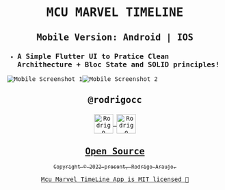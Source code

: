 <samp>

# <p align='center'>MCU MARVEL TIMELINE</p>
## <p align='center'>Mobile Version: Android | IOS</p>

- ### A Simple Flutter UI to Pratice Clean Archithecture + Bloc State and SOLID principles!

<p align="center">


 

</p>


![Mobile Screenshot 1](https://i.imgur.com/QExT5mp.png)![Mobile Screenshot 2](https://media4.giphy.com/media/4YWAyqWlAN1feNMDmC/giphy.gif?cid=790b7611a66081f3daa125b4d131f7d87c404b8b82d0d4e7&rid=giphy.gif&ct=g)

## <p align='center'>@rodrigocc</p>

<p align="center">
<a href="https://github.com/rodrigocc">
  <img align="center" alt="Rodrigo Araujo | GitHub" width="45px" src="assets\images\github ico.png" />

<a href="https://www.linkedin.com/in/rodrigo-araujo-1a8509174/">
  <img align="center" alt="Rodrigo Araujo | LinkedIn" width="45px" src="assets\images\linkedin ico.ico" />

</p>

<h2 align="center">
  Open Source
</h2>
<p align="center">
  <sub>Copyright © 2022-present, Rodrigo Araujo.</sub>
</p>
<p align="center">Mcu Marvel TimeLine App <a href="/LICENSE">is MIT licensed 💖</a></p>
</samp>
